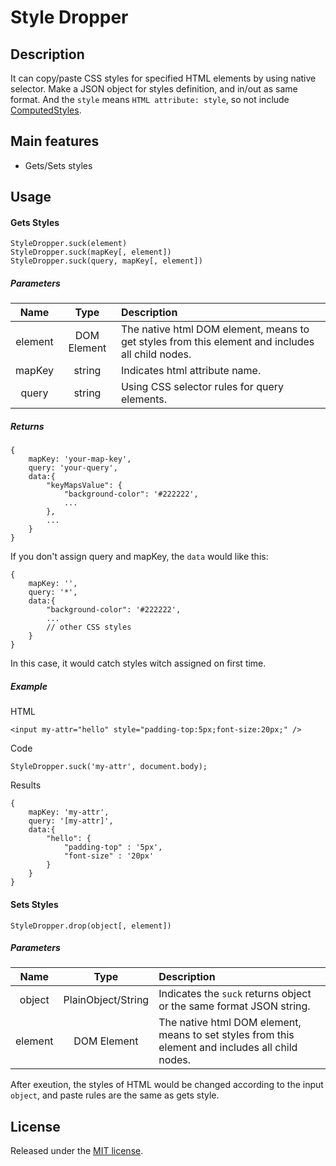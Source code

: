# Style Dropper

## Description

It can copy/paste CSS styles for specified HTML elements by using native selector.
Make a JSON object for styles definition, and in/out as same format.
And the `style` means `HTML attribute: style`, so not include [ComputedStyles](https://developer.mozilla.org/en-US/docs/Web/API/Window/getComputedStyle).

## Main features

- Gets/Sets styles 

## Usage

#### Gets Styles

	StyleDropper.suck(element)
	StyleDropper.suck(mapKey[, element])
	StyleDropper.suck(query, mapKey[, element])
	
##### Parameters

|Name|Type|Description|
|:---:|:---:|:---|
|element|DOM Element|The native html DOM element, means to get styles from this element and includes all child nodes.|
|mapKey|string|Indicates html attribute name.|
|query|string|Using CSS selector rules for query elements.|

##### Returns
	{
		mapKey: 'your-map-key',
		query: 'your-query',
		data:{
			"keyMapsValue": {
				"background-color": '#222222',
				...
			},
			...
		}
	}

If you don't assign query and mapKey, the `data` would like this:
	
	{
		mapKey: '',
		query: '*',
		data:{
			"background-color": '#222222',
			...
			// other CSS styles
		}
	}
	
In this case, it would catch styles witch assigned on first time.

##### Example

HTML

	<input my-attr="hello" style="padding-top:5px;font-size:20px;" />

Code

	StyleDropper.suck('my-attr', document.body);
	
Results
	
	{
		mapKey: 'my-attr',
		query: '[my-attr]',
		data:{
			"hello": {
				"padding-top" : '5px',
				"font-size" : '20px'
			}
		}
	}
	

#### Sets Styles

	StyleDropper.drop(object[, element])
	
##### Parameters

|Name|Type|Description|
|:---:|:---:|:---|
|object|PlainObject/String|Indicates the `suck` returns object or the same format JSON string.|
|element|DOM Element|The native html DOM element, means to set styles from this element and includes all child nodes.|

After exeution, the styles of HTML would be changed according to the input `object`, and paste rules are the same as gets style.


## License

Released under the [MIT license](http://www.opensource.org/licenses/MIT).
